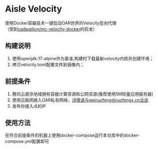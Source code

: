 # Aisle Velocity
使用Docker容器技术一键启动OAR世界的Velocity反向代理  
（受到[cadwallion/mc-velocity-docker](https://github.com/cadwallion/mc-velocity-docker)的启发）  
## 构建说明
1. 使用openjdk:17-alpine作为基准,构建时下载最新velocity内核并创建环境；
2. 拷贝velocity.toml配置文件到镜像内；
## 前提条件
1. 腾讯云南京地域拥有容器计算资源和公网资源(推荐使用5M轻量应用服务器)
2. 使用云联网接入OAR私有网络，详情请与weiruofeng@ruofengx.cn洽谈
3. 发布你接入点的IP

## 使用方法
在符合前提条件的机器上使用docker-compose运行本仓库中的docker-compose.yml配置即可  
